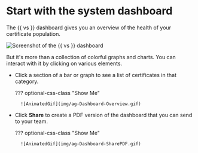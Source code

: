 # Start with the system dashboard

The {{ vs }} dashboard gives you an overview of the health of your certificate
population.

![Screenshot of the {{ vs }} dashboard](dashboard.png)

But it's more than a collection of colorful graphs and charts. You can interact 
with it by clicking on various elements.

* Click a section of a bar or graph to see a list of certificates in that
  category.

    ??? optional-css-class "Show Me"

        ![AnimatedGif](img/ag-Dashboard-Overview.gif)

* Click **Share** to create a PDF version of the dashboard that you can send to
  your team.

    ??? optional-css-class "Show Me"

        ![AnimatedGif](img/ag-Dashboard-SharePDF.gif)
